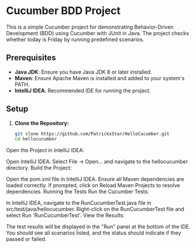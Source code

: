 # Cucumber BDD Project

This is a simple Cucumber project for demonstrating Behavior-Driven Development (BDD) using Cucumber with JUnit in Java. The project checks whether today is Friday by running predefined scenarios.

## Prerequisites

- **Java JDK**: Ensure you have Java JDK 8 or later installed.
- **Maven**: Ensure Apache Maven is installed and added to your system's PATH.
- **IntelliJ IDEA**: Recommended IDE for running the project.

## Setup

1. **Clone the Repository:**

   ```bash
   git clone https://github.com/PatrickxStar/HelloCucumber.git
   cd hellocucumber
Open the Project in IntelliJ IDEA:

Open IntelliJ IDEA.
Select File -> Open... and navigate to the hellocucumber directory.
Build the Project:

Open the pom.xml file in IntelliJ IDEA.
Ensure all Maven dependencies are loaded correctly. If prompted, click on Reload Maven Projects to resolve dependencies.
Running the Tests
Run the Cucumber Tests:

In IntelliJ IDEA, navigate to the RunCucumberTest.java file in src/test/java/hellocucumber.
Right-click on the RunCucumberTest file and select Run 'RunCucumberTest'.
View the Results:

The test results will be displayed in the "Run" panel at the bottom of the IDE.
You should see all scenarios listed, and the status should indicate if they passed or failed.